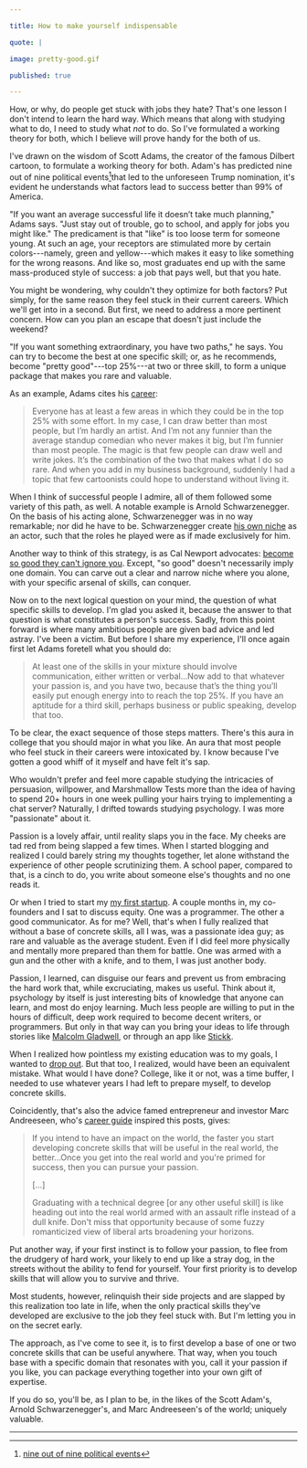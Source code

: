 ```yaml
---

title: How to make yourself indispensable 

quote: |

image: pretty-good.gif

published: true

--- 
```


How, or why, do people get stuck with jobs they hate? That's one lesson I don't intend to learn the hard way. Which means that along with studying what to do, I need to study what *not* to do. So I've formulated a working theory for both, which I believe will prove handy for the both of us.

I've drawn on the wisdom of Scott Adams, the creator of the famous Dilbert cartoon, to formulate a working theory for both.  Adam's has predicted nine out of nine political events[^fn-Adams]that led to the unforeseen Trump nomination, it's evident he understands what factors lead to success better than 99% of America.

"If you want an average successful life it doesn’t take much planning," Adams says. "Just stay out of trouble, go to school, and apply for jobs you might like." The predicament is that "like" is too loose term for someone young. At such an age, your receptors are stimulated more by certain colors---namely, green and yellow---which makes it easy to like something for the wrong reasons. And like so, most graduates end up with the same 
mass-produced style of success: a job that pays well, but that you hate.

You might be wondering, why couldn't they optimize for both factors? Put simply, for the same reason they feel stuck in their current careers. Which we'll get into in a second. But first, we need to address a more pertinent concern. How can you plan an escape that doesn't just include the weekend? 


"If you want something extraordinary, you have two paths," he says. You can try to become the best at one specific skill; or, as he recommends, become "pretty good"---top 25%---at two or three skill, to form a unique package that makes you rare and valuable. 

As an example, Adams cites his [career](http://dilbertblog.typepad.com/the_dilbert_blog/2007/07/career-advice.html):

>Everyone has at least a few areas in which they could be in the top 25% with some effort. In my case, I can draw better than most people, but I’m hardly an artist. And I’m not any funnier than the average standup comedian who never makes it big, but I’m funnier than most people. The magic is that few people can draw well and write jokes. It’s the combination of the two that makes what I do so rare. And when you add in my business background, suddenly I had a topic that few cartoonists could hope to understand without living it.

When I think of successful people I admire, all of them followed some variety of this path, as well. A notable example is Arnold Schwarzenegger. On the basis of his acting alone, Schwarzenegger was in no way remarkable; nor did he have to be. Schwarzenegger create [his own niche](https://www.youtube.com/watch?v=pDxn0Xfqkgw) as an actor, such that the roles he played were as if made exclusively for him.

Another way to think of this strategy, is as Cal Newport advocates: [become so good they can't ignore you](/book/SoGood). Except, "so good" doesn't necessarily imply one domain. You can carve out a clear and narrow niche where you alone, with your specific arsenal of skills, can conquer.

Now on to the next logical question on your mind, the question of what specific skills to develop. I'm glad you asked it, because the answer to that question is what constitutes a person's success. Sadly, from this point forward is where many ambitious people are given bad advice and led astray. I've been a victim. But before I share my experience, I'll once again first let Adams foretell what you should do:

>At least one of the skills in your mixture should involve communication, either written or verbal...Now add to that whatever your passion is, and you have two, because that’s the thing you’ll easily put enough energy into to reach the top 25%. If you have an aptitude for a third skill, perhaps business or public speaking, develop that too.

To be clear, the exact sequence of those steps matters. There's this aura in college that you should major in what you like. An aura that most people who feel stuck in their careers were intoxicated by. I know because I've gotten a good whiff of it myself and have felt it's sap.

Who wouldn't prefer and feel more capable studying the intricacies of persuasion, willpower, and Marshmallow Tests more than the idea of having to spend 20+ hours in one week pulling your hairs trying to implementing a chat server? Naturally, I drifted towards studying psychology. I was more "passionate" about it. 

Passion is a lovely affair, until reality slaps you in the face. My cheeks are tad red from being slapped a few times. When I started blogging and realized I could barely string my thoughts together, let alone withstand the experience of other people scrutinizing them. A school paper, compared to that, is a cinch to do, you write about someone else's thoughts and no one reads it. 

Or when I tried to start my [my first startup](/StayUpwind). A couple months in, my co-founders and I sat to discuss equity. One was a programmer. The other a good communicator. As for me? Well, that's when I fully realized that without a base of concrete skills, all I was, was a passionate idea guy; as rare and valuable as the average student. Even if I did feel more physically and mentally more prepared than them for battle. One was armed with a gun and the other with a knife, and to them, I was just another body.

Passion, I learned, can disguise our fears and prevent us from embracing the hard work that, while excruciating, makes us useful. Think about it, psychology by itself is just interesting bits of knowledge that anyone can learn, and most do enjoy learning. Much less people are willing to put in the hours of difficult, deep work required to become decent writers, or programmers. But only in that way can you bring your ideas to life through stories like [Malcolm Gladwell](https://en.wikipedia.org/wiki/Malcolm_Gladwell), or through an app like [Stickk](https://en.wikipedia.org/wiki/StickK). 

When I realized how pointless my existing education was to my goals, I wanted to [drop out](/TheCollegeIllusion). But that too, I realized, would have been an equivalent mistake. What would I have done? College, like it or not, was a time buffer, I needed to use whatever years I had left to prepare myself, to develop concrete skills. 

Coincidently, that's also the advice famed entrepreneur and investor Marc Andreeseen, who's [career guide](http://pmarchive.com/guide_to_career_planning_part2.html) inspired this posts, gives:  

>If you intend to have an impact on the world, the faster you start developing concrete skills that will be useful in the real world, the better...Once you get into the real world and you're primed for success, then you can pursue your passion.
>
>[...]
>
>Graduating with a technical degree [or any other useful skill] is like heading out into the real world armed with an assault rifle instead of a dull knife. Don't miss that opportunity because of some fuzzy romanticized view of liberal arts broadening your horizons.

Put another way, if your first instinct is to follow your passion, to flee from the drudgery of hard work, your likely to end up like a stray dog, in the streets without the ability to fend for yourself. Your first priority is to develop skills that will allow you to survive and thrive. 

Most students, however, relinquish their side projects and are slapped by this realization too late in life, when the only practical skills they've developed are exclusive to the job they feel stuck with. But I'm letting you in on the secret early.

The approach, as I've come to see it, is to first develop a base of one or two concrete skills that can be useful anywhere. That way, when you touch base with a specific domain that resonates with you, call it your passion if you like, you can package everything together into your own gift of expertise. 

If you do so, you'll be, as I plan to be, in the likes of the Scott Adam's, Arnold Schwarzenegger's, and Marc Andreeseen's of the world; uniquely valuable.

----



[^fn-Adams]: [nine out of nine political events](http://blog.dilbert.com/post/136261193951/ranking-the-best-political-pundits-of-2015)

